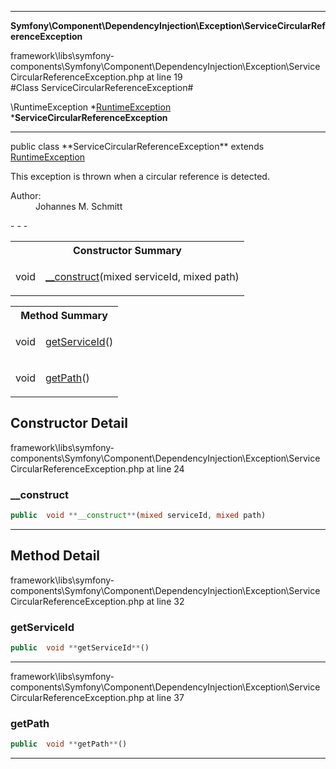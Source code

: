 - - -

**Symfony\Component\DependencyInjection\Exception\ServiceCircularReferenceException**
<div class="location">framework\libs\symfony-components\Symfony\Component\DependencyInjection\Exception\ServiceCircularReferenceException.php at line 19</div>
#Class ServiceCircularReferenceException#

\RuntimeException
*<a href="https://github.com/JeyDotC/Hirudo-docs/blob/master/symfony/component/dependencyinjection/exception/runtimeexception.html">RuntimeException</a>
        ***ServiceCircularReferenceException**


- - -

<p class="signature">public  class **ServiceCircularReferenceException**
extends <a href="https://github.com/JeyDotC/Hirudo-docs/blob/master/symfony/component/dependencyinjection/exception/runtimeexception.html">RuntimeException</a>

</p>

<div class="comment" id="overview_description"><p>This exception is thrown when a circular reference is detected.</p></div>

<dl>
<dt>Author:</dt>
<dd>Johannes M. Schmitt <schmittjoh@gmail.com></dd>
</dl>
- - -

<table id="summary_constructor">
<tr><th colspan="2">Constructor Summary</th></tr>
<tr>
<td class="type"> void</td>
<td class="description"><p class="name"><a href="#__construct">__construct</a>(mixed serviceId, mixed path)</p></td>
</tr>
</table>

<table id="summary_method">
<tr><th colspan="2">Method Summary</th></tr>
<tr>
<td class="type"> void</td>
<td class="description"><p class="name"><a href="#getServiceId">getServiceId</a>()</p></td>
</tr>
<tr>
<td class="type"> void</td>
<td class="description"><p class="name"><a href="#getPath">getPath</a>()</p></td>
</tr>
</table>

<h2 id="detail_method">Constructor Detail</h2>
<div class="location">framework\libs\symfony-components\Symfony\Component\DependencyInjection\Exception\ServiceCircularReferenceException.php at line 24</div>
<h3 id="__construct()">__construct</h3>

```php
public  void **__construct**(mixed serviceId, mixed path)
```
<div class="details">
</div>

- - -

<h2 id="detail_method">Method Detail</h2>
<div class="location">framework\libs\symfony-components\Symfony\Component\DependencyInjection\Exception\ServiceCircularReferenceException.php at line 32</div>
<h3 id="getServiceId()">getServiceId</h3>

```php
public  void **getServiceId**()
```
<div class="details">
</div>

- - -

<div class="location">framework\libs\symfony-components\Symfony\Component\DependencyInjection\Exception\ServiceCircularReferenceException.php at line 37</div>
<h3 id="getPath()">getPath</h3>

```php
public  void **getPath**()
```
<div class="details">
</div>

- - -

